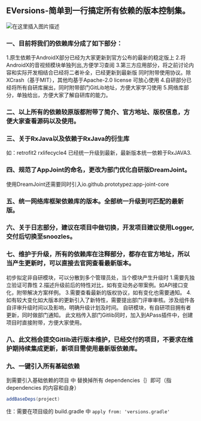 ## EVersions-简单到一行搞定所有依赖的版本控制集。
![在这里插入图片描述](https://img-blog.csdnimg.cn/20200713153327458.png#pic_center)

### 一、目前将我们的依赖库分成了如下部分：
1.原生依赖于AndroidX部分已经为大家更新到官方公布的最新的稳定版上
2.将AndroidX的音视频模块单独列出,方便学习查阅
3.第三方应用部分，将之前讨论内容和实际开发相结合已经将二者补全，已经更新到最新版
   同时附带使用协议。除XCrash（基于MIT），其他均基于Apache-2.0 license 可放心使用
4.自研部分已经将所有自研库展出，同时附带部门GitLib地址，方便大家学习使用
5.网络库部分，单独给出，方便大家了解自研库的能力。

### 二、以上所有的依赖较原版都附带了简介、官方地址、版权信息，方便大家查看源码以及使用。

### 三、关于RxJava以及依赖于RxJava的衍生库
如：retrofit2 rxlifecycle4 
已经统一升级到最新，最新版本统一依赖于RxJAVA3.

### 四、规范了AppJoint的命名，更改为部门优化自研版DreamJoint。
使用DreamJoint还需要同时引入io.github.prototypez:app-joint-core

### 五、统一网络库框架依赖库的版本。全部统一升级到可匹配的最新版。

### 六、关于日志部分，建议在项目中做切换，开发项目建议使用Logger,交付后切换至snoozles。

### 七、维护于升级，所有的依赖库在注释部分，都存在官方地址，所以当产生更新时，可以直接去官网查看最新版本。
初步拟定非自研模块，可以分散到多个管理员处，当个模块产生升级时
1.需要先独立验证可靠性
2.描述升级前后的特性对比，如有变动务必带案例。如API接口变化，附带解决方案样例。
3.需要查看最新的版权协议，如有变化也需要通知。
4.如有较大变化如大版本的更新引入了新特性，需要提出部门评审审核。涉及组件各自评审升级时间以及影响，明确升级计划及时间。
自研模块，有自研项目拥有者更新，同时做部门通知。
此文档传入部门Gitlib同时，加入到APass插件中，创建项目时直接附带，方便大家使用。

### 八、此文档会提交Gitlib进行版本维护，已经交付的项目，不要求在维护期持续集成更新，新项目需使用最新版依赖库。

### 九、一键引入所有基础依赖
到需要引入基础依赖的项目 中 替换掉所有 dependencies｛｝即可（指dependencies 的内容和自身）

```java
addBaseDeps(project)
```

住：需要在项目级的 build.gradle 中 `apply from: 'versions.gradle'`
